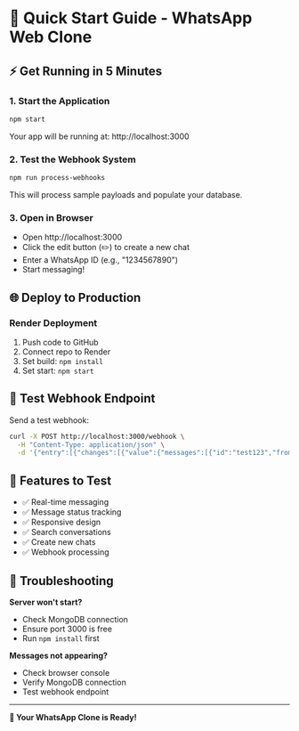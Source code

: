 # 🚀 Quick Start Guide - WhatsApp Web Clone

## ⚡ Get Running in 5 Minutes

### 1. Start the Application
```bash
npm start
```
Your app will be running at: http://localhost:3000

### 2. Test the Webhook System
```bash
npm run process-webhooks
```
This will process sample payloads and populate your database.

### 3. Open in Browser
- Open http://localhost:3000
- Click the edit button (✏️) to create a new chat
- Enter a WhatsApp ID (e.g., "1234567890")
- Start messaging!

## 🌐 Deploy to Production

### Render Deployment
1. Push code to GitHub
2. Connect repo to Render
3. Set build: `npm install`
4. Set start: `npm start`


## 🧪 Test Webhook Endpoint

Send a test webhook:
```bash
curl -X POST http://localhost:3000/webhook \
  -H "Content-Type: application/json" \
  -d '{"entry":[{"changes":[{"value":{"messages":[{"id":"test123","from":"1234567890","timestamp":1234567890,"type":"text","text":{"body":"Hello!"}}]}}]}]}'
```

## 📱 Features to Test

- ✅ Real-time messaging
- ✅ Message status tracking
- ✅ Responsive design
- ✅ Search conversations
- ✅ Create new chats
- ✅ Webhook processing

## 🔧 Troubleshooting

**Server won't start?**
- Check MongoDB connection
- Ensure port 3000 is free
- Run `npm install` first

**Messages not appearing?**
- Check browser console
- Verify MongoDB connection
- Test webhook endpoint

---

**🎯 Your WhatsApp Clone is Ready!** 
